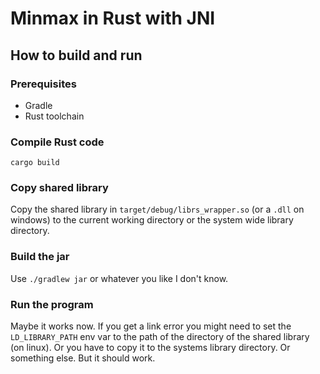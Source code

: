 # Minmax in Rust with JNI

## How to build and run

### Prerequisites
- Gradle
- Rust toolchain

### Compile Rust code

`cargo build`

### Copy shared library

Copy the shared library in `target/debug/librs_wrapper.so` (or a `.dll` on windows) to the current working directory or the system wide library directory.

### Build the jar

Use `./gradlew jar` or whatever you like I don't know.

### Run the program

Maybe it works now. If you get a link error you might need to set the `LD_LIBRARY_PATH` env var to the path of the directory of the shared library (on linux). Or you have to copy it to the systems library directory. Or something else. But it should work.